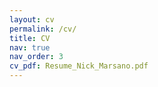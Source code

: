 ```yaml
---
layout: cv
permalink: /cv/
title: CV
nav: true
nav_order: 3
cv_pdf: Resume_Nick_Marsano.pdf
---
```

